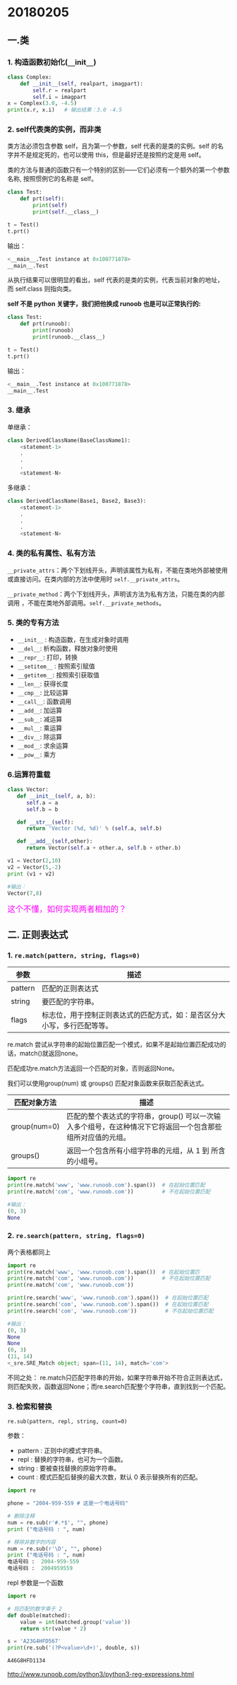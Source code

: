 # 20180205

## 一.类

### 1. 构造函数初始化(`__`init`__`)

```Python
class Complex:
    def __init__(self, realpart, imagpart):
        self.r = realpart
        self.i = imagpart
x = Complex(3.0, -4.5)
print(x.r, x.i)   # 输出结果：3.0 -4.5
```

### 2. self代表类的实例，而非类

类方法必须包含参数 self，且为第一个参数，self 代表的是类的实例。self 的名字并不是规定死的，也可以使用 this，但是最好还是按照约定是用 self。

类的方法与普通的函数只有一个特别的区别——它们必须有一个额外的第一个参数名称, 按照惯例它的名称是 self。

```Python
class Test:
    def prt(self):
        print(self)
        print(self.__class__)

t = Test()
t.prt()
```

输出：

```Python
<__main__.Test instance at 0x100771878>
__main__.Test
```

从执行结果可以很明显的看出，self 代表的是类的实例，代表当前对象的地址，而 self.class 则指向类。

__self 不是 python 关键字，我们把他换成 runoob 也是可以正常执行的:__

```Python
class Test:
    def prt(runoob):
        print(runoob)
        print(runoob.__class__)

t = Test()
t.prt()
```

输出：

```Python
<__main__.Test instance at 0x100771878>
__main__.Test
```

### 3. 继承

单继承：

```Python
class DerivedClassName(BaseClassName1):
    <statement-1>
    .
    .
    .
    <statement-N>
```

多继承：

```Python
class DerivedClassName(Base1, Base2, Base3):
    <statement-1>
    .
    .
    .
    <statement-N>
```

### 4. 类的私有属性、私有方法

`__private_attrs`：两个下划线开头，声明该属性为私有，不能在类地外部被使用或直接访问。在类内部的方法中使用时 `self.__private_attrs`。

`__private_method`：两个下划线开头，声明该方法为私有方法，只能在类的内部调用 ，不能在类地外部调用。`self.__private_methods`。

### 5. 类的专有方法

* `__init__` : 构造函数，在生成对象时调用
* `__del__`: 析构函数，释放对象时使用
* `__repr__`: 打印，转换
* `__setitem__` : 按照索引赋值
* `__getitem__`: 按照索引获取值
* `__len__`: 获得长度
* `__cmp__`: 比较运算
* `__call__`: 函数调用
* `__add__`: 加运算
* `__sub__`: 减运算
* `__mul__`: 乘运算
* `__div__`: 除运算
* `__mod__`: 求余运算
* `__pow__`: 乘方

### 6.运算符重载

```Python
class Vector:
   def __init__(self, a, b):
      self.a = a
      self.b = b

   def __str__(self):
      return 'Vector (%d, %d)' % (self.a, self.b)

   def __add__(self,other):
      return Vector(self.a + other.a, self.b + other.b)

v1 = Vector(2,10)
v2 = Vector(5,-2)
print (v1 + v2)

#输出：
Vector(7,8)
```

<font color=#FF00FF size=4>这个不懂，如何实现两者相加的？ </font>

## 二. 正则表达式

### 1. `re.match(pattern, string, flags=0)`

参数|描述
|-|-|
pattern|匹配的正则表达式
string|要匹配的字符串。
flags|标志位，用于控制正则表达式的匹配方式，如：是否区分大小写，多行匹配等等。

re.match 尝试从字符串的起始位置匹配一个模式，如果不是起始位置匹配成功的话，match()就返回none。

匹配成功re.match方法返回一个匹配的对象，否则返回None。

我们可以使用group(num) 或 groups() 匹配对象函数来获取匹配表达式。

匹配对象方法|描述
|-|-|
group(num=0)|匹配的整个表达式的字符串，group() 可以一次输入多个组号，在这种情况下它将返回一个包含那些组所对应值的元组。
groups()|返回一个包含所有小组字符串的元组，从 1 到 所含的小组号。

```Python
import re
print(re.match('www', 'www.runoob.com').span())  # 在起始位置匹配
print(re.match('com', 'www.runoob.com'))         # 不在起始位置匹配

#输出：
(0, 3)
None
```

### 2. `re.search(pattern, string, flags=0)`

两个表格都同上

```Python
import re
print(re.match('www', 'www.runoob.com').span())  # 在起始位置匹
print(re.match('com', 'www.runoob.com'))         # 不在起始位置匹配
print(re.match('com', 'www.runoob.com'))

print(re.search('www', 'www.runoob.com').span())  # 在起始位置匹配
print(re.search('com', 'www.runoob.com').span())  # 在起始位置匹配
print(re.search('com', 'www.runoob.com'))         # 不在起始位置匹配

#输出：
(0, 3)
None
None
(0, 3)
(11, 14)
<_sre.SRE_Match object; span=(11, 14), match='com'>
```

不同之处：
re.match只匹配字符串的开始，如果字符串开始不符合正则表达式，则匹配失败，函数返回None；而re.search匹配整个字符串，直到找到一个匹配。

### 3. 检索和替换

`re.sub(pattern, repl, string, count=0)`

参数：

* pattern : 正则中的模式字符串。
* repl : 替换的字符串，也可为一个函数。
* string : 要被查找替换的原始字符串。
* count : 模式匹配后替换的最大次数，默认 0 表示替换所有的匹配。

```Python
import re

phone = "2004-959-559 # 这是一个电话号码"

# 删除注释
num = re.sub(r'#.*$', "", phone)
print ("电话号码 : ", num)

# 移除非数字的内容
num = re.sub(r'\D', "", phone)
print ("电话号码 : ", num)
电话号码 :  2004-959-559 
电话号码 :  2004959559
```

repl 参数是一个函数

```Python
import re

# 将匹配的数字乘于 2
def double(matched):
    value = int(matched.group('value'))
    return str(value * 2)

s = 'A23G4HFD567'
print(re.sub('(?P<value>\d+)', double, s))

A46G8HFD1134
```

http://www.runoob.com/python3/python3-reg-expressions.html

